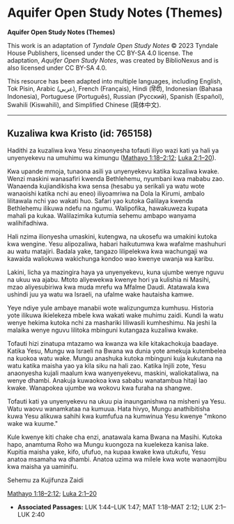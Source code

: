 # Aquifer Open Study Notes (Themes)

**Aquifer Open Study Notes (Themes)**

This work is an adaptation of *Tyndale Open Study Notes* © 2023 Tyndale House Publishers, licensed under the CC BY\-SA 4\.0 license. The adaptation, *Aquifer Open Study Notes*, was created by BiblioNexus and is also licensed under CC BY\-SA 4\.0\.

This resource has been adapted into multiple languages, including English, Tok Pisin, Arabic (عربي), French (Français), Hindi (हिंदी), Indonesian (Bahasa Indonesia), Portuguese (Português), Russian (Русский), Spanish (Español), Swahili (Kiswahili), and Simplified Chinese (简体中文).



--------------------------------

## Kuzaliwa kwa Kristo (id: 765158)

Hadithi za kuzaliwa kwa Yesu zinaonyesha tofauti iliyo wazi kati ya hali ya unyenyekevu na umuhimu wa kimungu ([Mathayo 1:18–2:12](https://ref.ly/Matt1:18-Matt2:12); [Luka 2:1–20](https://ref.ly/Luke1:44-Luke1:47)).

Kwa upande mmoja, tunaona asili ya unyenyekevu katika kuzaliwa kwake. Wenzi maskini wanasafiri kwenda Bethlehemu, nyumbani kwa mababu zao. Wanaenda kujiandikisha kwa sensa (hesabu ya serikali ya watu wote wanaoishi katika nchi au eneo) iliyoamriwa na Dola la Kirumi, ambalo lilitawala nchi yao wakati huo. Safari yao kutoka Galilaya kwenda Bethlehemu ilikuwa ndefu na ngumu. Walipofika, hawakuweza kupata mahali pa kukaa. Walilazimika kutumia sehemu ambapo wanyama walihifadhiwa.

Hali nzima ilionyesha umaskini, kutengwa, na ukosefu wa umakini kutoka kwa wengine. Yesu alipozaliwa, habari haikutumwa kwa wafalme mashuhuri au watu matajiri. Badala yake, tangazo lilipelekwa kwa wachungaji wa kawaida waliokuwa wakichunga kondoo wao kwenye uwanja wa karibu.

Lakini, licha ya mazingira haya ya unyenyekevu, kuna ujumbe wenye nguvu na ukuu wa ajabu. Mtoto aliyewekwa kwenye hori ya kulishia ni Masihi, mzao aliyesubiriwa kwa muda mrefu wa Mfalme Daudi. Atatawala kwa ushindi juu ya watu wa Israeli, na ufalme wake hautaisha kamwe.

Yeye ndiye yule ambaye manabii wote walizungumza kumhusu. Historia yote ilikuwa ikielekeza mbele kwa wakati wake muhimu zaidi. Kundi la watu wenye hekima kutoka nchi za mashariki liliwasili kumheshimu. Na jeshi la malaika wenye nguvu lilitoka mbinguni kutangaza kuzaliwa kwake.

Tofauti hizi zinatupa mtazamo wa kwanza wa kile kitakachokuja baadaye. Katika Yesu, Mungu wa Israeli na Bwana wa dunia yote amekuja kutembelea na kuokoa watu wake. Mungu anashuka kutoka mbinguni kuja kukutana na watu katika maisha yao ya kila siku na hali zao. Katika Injili zote, Yesu anaonyesha kujali maalum kwa wanyenyekevu, maskini, waliokataliwa, na wenye dhambi. Anakuja kuwaokoa kwa sababu wanatambua hitaji lao kwake. Wanapokea ujumbe wa wokovu kwa furaha na shangwe.

Tofauti kati ya unyenyekevu na ukuu pia inaunganishwa na misheni ya Yesu. Watu waovu wanamkataa na kumuua. Hata hivyo, Mungu anathibitisha kuwa Yesu alikuwa sahihi kwa kumfufua na kumwinua Yesu kwenye "mkono wake wa kuume."

Kule kwenye kiti chake cha enzi, anatawala kama Bwana na Masihi. Kutoka hapo, anamtuma Roho wa Mungu kuongoza na kuelekeza kanisa lake. Kupitia maisha yake, kifo, ufufuo, na kupaa kwake kwa utukufu, Yesu anatoa msamaha wa dhambi. Anatoa uzima wa milele kwa wote wanaomjibu kwa maisha ya uaminifu.

Sehemu za Kujifunza Zaidi

[Mathayo 1:18–2:12](https://ref.ly/Matt1:18-Matt2:12); [Luka 2:1–20](https://ref.ly/Luke2:1-Luke2:40)

* **Associated Passages:** LUK 1:44–LUK 1:47; MAT 1:18–MAT 2:12; LUK 2:1–LUK 2:40

